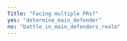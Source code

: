 ```yaml
---
Title: "Facing multiple PRs?"
yes: "determine_main_defender"
no: "battle_in_main_defenders_realm"
---
```

